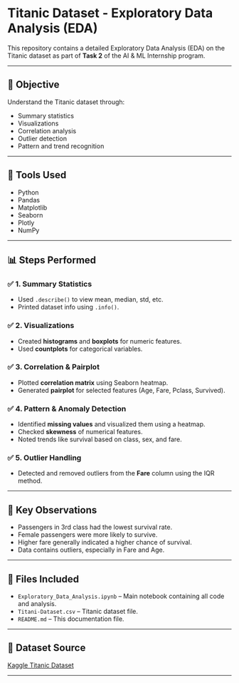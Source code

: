 # Titanic Dataset - Exploratory Data Analysis (EDA)

This repository contains a detailed Exploratory Data Analysis (EDA) on the Titanic dataset as part of **Task 2** of the AI & ML Internship program.

---

## 📌 Objective

Understand the Titanic dataset through:
- Summary statistics
- Visualizations
- Correlation analysis
- Outlier detection
- Pattern and trend recognition

---

## 🧰 Tools Used

- Python
- Pandas
- Matplotlib
- Seaborn
- Plotly
- NumPy

---

## 📊 Steps Performed

### ✅ 1. Summary Statistics
- Used `.describe()` to view mean, median, std, etc.
- Printed dataset info using `.info()`.

### ✅ 2. Visualizations
- Created **histograms** and **boxplots** for numeric features.
- Used **countplots** for categorical variables.

### ✅ 3. Correlation & Pairplot
- Plotted **correlation matrix** using Seaborn heatmap.
- Generated **pairplot** for selected features (Age, Fare, Pclass, Survived).

### ✅ 4. Pattern & Anomaly Detection
- Identified **missing values** and visualized them using a heatmap.
- Checked **skewness** of numerical features.
- Noted trends like survival based on class, sex, and fare.

### ✅ 5. Outlier Handling
- Detected and removed outliers from the **Fare** column using the IQR method.

---

## 📌 Key Observations

- Passengers in 3rd class had the lowest survival rate.
- Female passengers were more likely to survive.
- Higher fare generally indicated a higher chance of survival.
- Data contains outliers, especially in Fare and Age.

---

## 📁 Files Included

- `Exploratory_Data_Analysis.ipynb` – Main notebook containing all code and analysis.
- `Titani-Dataset.csv` – Titanic dataset file.
- `README.md` – This documentation file.

---

## 🔗 Dataset Source

[Kaggle Titanic Dataset](https://www.kaggle.com/datasets/yasserh/titanic-dataset)

---
